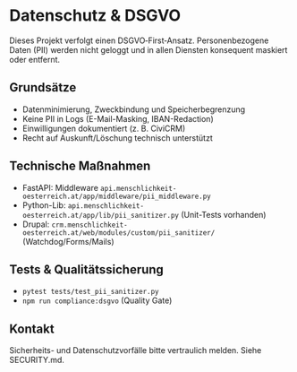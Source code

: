 # Datenschutz & DSGVO

Dieses Projekt verfolgt einen DSGVO‑First‑Ansatz. Personenbezogene Daten (PII) werden nicht geloggt und in allen Diensten konsequent maskiert oder entfernt.

## Grundsätze

- Datenminimierung, Zweckbindung und Speicherbegrenzung
- Keine PII in Logs (E-Mail-Masking, IBAN-Redaction)
- Einwilligungen dokumentiert (z. B. CiviCRM)
- Recht auf Auskunft/Löschung technisch unterstützt

## Technische Maßnahmen

- FastAPI: Middleware `api.menschlichkeit-oesterreich.at/app/middleware/pii_middleware.py`
- Python-Lib: `api.menschlichkeit-oesterreich.at/app/lib/pii_sanitizer.py` (Unit-Tests vorhanden)
- Drupal: `crm.menschlichkeit-oesterreich.at/web/modules/custom/pii_sanitizer/` (Watchdog/Forms/Mails)

## Tests & Qualitätssicherung

- `pytest tests/test_pii_sanitizer.py`
- `npm run compliance:dsgvo` (Quality Gate)

## Kontakt

Sicherheits- und Datenschutzvorfälle bitte vertraulich melden. Siehe SECURITY.md.
